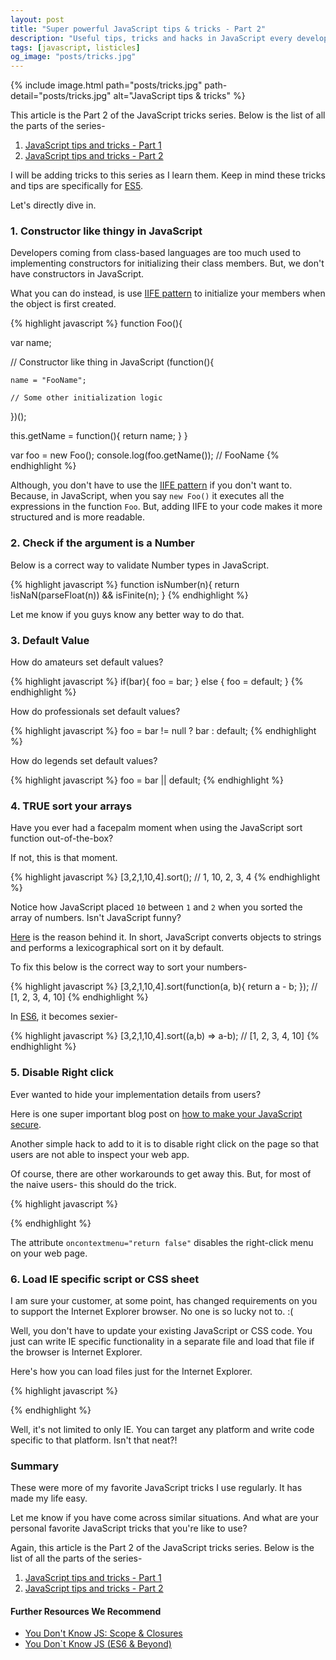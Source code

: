 ```yaml
---
layout: post
title: "Super powerful JavaScript tips & tricks - Part 2"
description: "Useful tips, tricks and hacks in JavaScript every developer should know about. JavaScript best practices. Learn super easy yet powerful tips of the day in Vanilla JavaScript."
tags: [javascript, listicles]
og_image: "posts/tricks.jpg"
---
```


{% include image.html path="posts/tricks.jpg" path-detail="posts/tricks.jpg" alt="JavaScript tips & tricks" %}

This article is the Part 2 of the JavaScript tricks series. Below is the list of all the parts of the series-

1. [JavaScript tips and tricks - Part 1](http://ngninja.com/posts/javascript-tricks)
2. [JavaScript tips and tricks - Part 2](http://ngninja.com/posts/javascript-tips-tricks-part-2)

I will be adding tricks to this series as I learn them. Keep in mind these tricks and tips are specifically for [ES5](https://en.wikipedia.org/wiki/ECMAScript).

Let's directly dive in.

### 1. Constructor like thingy in JavaScript

Developers coming from class-based languages are too much used to implementing constructors for initializing their class members. But, we don't have constructors in JavaScript.

What you can do instead, is use [IIFE pattern](https://codeburst.io/javascript-what-the-heck-is-an-immediately-invoked-function-expression-a0ed32b66c18) to initialize your members when the object is first created. 

{% highlight javascript %}
function Foo(){
  
  var name;
  
  // Constructor like thing in JavaScript
  (function(){
    
    name = "FooName";

    // Some other initialization logic
    
  })();
  
  this.getName = function(){
    return name;
  }
}


var foo = new Foo();
console.log(foo.getName()); // FooName
{% endhighlight %}

Although, you don't have to use the [IIFE pattern](https://codeburst.io/javascript-what-the-heck-is-an-immediately-invoked-function-expression-a0ed32b66c18) if you don't want to. Because, in JavaScript, when you say `new Foo()` it executes all the expressions in the function `Foo`. But, adding IIFE to your code makes it more structured and is more readable.


### 2. Check if the argument is a Number

Below is a correct way to validate Number types in JavaScript.

{% highlight javascript %}
function isNumber(n){
    return !isNaN(parseFloat(n)) && isFinite(n);
}
{% endhighlight %}

Let me know if you guys know any better way to do that.


### 3. Default Value

How do amateurs set default values?

{% highlight javascript %}
if(bar){
    foo = bar;
}
else {
    foo = default;
}
{% endhighlight %}

How do professionals set default values?

{% highlight javascript %}
foo = bar != null ? bar : default;
{% endhighlight %}

How do legends set default values?

{% highlight javascript %}
foo = bar || default;
{% endhighlight %}

### 4. TRUE sort your arrays

Have you ever had a facepalm moment when using the JavaScript sort function out-of-the-box?

If not, this is that moment.

{% highlight javascript %}
[3,2,1,10,4].sort(); // 1, 10, 2, 3, 4
{% endhighlight %}

Notice how JavaScript placed `10` between `1` and `2` when you sorted the array of numbers. Isn't JavaScript funny?

[Here](https://stackoverflow.com/a/7000924/1902831) is the reason behind it. In short, JavaScript converts objects to strings and performs a lexicographical sort on it by default.

To fix this below is the correct way to sort your numbers-

{% highlight javascript %}
[3,2,1,10,4].sort(function(a, b){ return a - b; }); // [1, 2, 3, 4, 10]
{% endhighlight %}

In [ES6](http://es6-features.org/), it becomes sexier-

{% highlight javascript %}
[3,2,1,10,4].sort((a,b) => a-b); // [1, 2, 3, 4, 10]
{% endhighlight %}

### 5. Disable Right click

Ever wanted to hide your implementation details from users? 

Here is one super important blog post on [how to make your JavaScript secure](http://ngninja.com/posts/secure-coding-javascript).

Another simple hack to add to it is to disable right click on the page so that users are not able to inspect your web app.

Of course, there are other workarounds to get away this. But, for most of the naive users- this should do the trick.

{% highlight javascript %}
<body oncontextmenu="return false">
    <div></div>
</body>
{% endhighlight %}

The attribute `oncontextmenu="return false"` disables the right-click menu on your web page.

### 6. Load IE specific script or CSS sheet

I am sure your customer, at some point, has changed requirements on you to support the Internet Explorer browser. No one is so lucky not to. :(

Well, you don't have to update your existing JavaScript or CSS code. You just can write IE specific functionality in a separate file and load that file if the browser is Internet Explorer.

Here's how you can load files just for the Internet Explorer. 

{% highlight javascript %}
<!-- [if IE]>
<script src="/js/script.js" />
<![endif]-->
{% endhighlight %}

Well, it's not limited to only IE. You can target any platform and write code specific to that platform. Isn't that neat?!

### Summary
These were more of my favorite JavaScript tricks I use regularly. It has made my life easy.

Let me know if you have come across similar situations. And what are your personal favorite JavaScript tricks that you're like to use?

Again, this article is the Part 2 of the JavaScript tricks series. Below is the list of all the parts of the series-


1. [JavaScript tips and tricks - Part 1](http://ngninja.com/posts/javascript-tricks)
2. [JavaScript tips and tricks - Part 2](http://ngninja.com/posts/javascript-tips-tricks-part-2)


#### Further Resources We Recommend

- [You Don't Know JS: Scope & Closures](https://amzn.to/2Idk9iz)
- [You Don`t Know JS (ES6 & Beyond)](https://amzn.to/3cAwBHk)